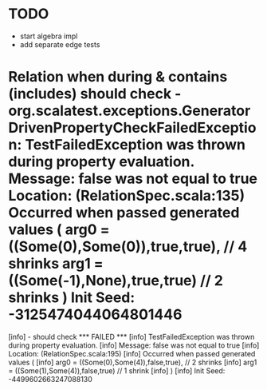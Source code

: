 # TODO

- start algebra impl
- add separate edge tests


 Relation when during & contains (includes) should check - org.scalatest.exceptions.GeneratorDrivenPropertyCheckFailedException: TestFailedException was thrown during property evaluation.
  Message: false was not equal to true
  Location: (RelationSpec.scala:135)
  Occurred when passed generated values (
    arg0 = ((Some(0),Some(0)),true,true), // 4 shrinks
    arg1 = ((Some(-1),None),true,true) // 2 shrinks
  )
Init Seed: -3125474044064801446
===
[info]   - should check *** FAILED ***
[info]     TestFailedException was thrown during property evaluation.
[info]       Message: false was not equal to true
[info]       Location: (RelationSpec.scala:195)
[info]       Occurred when passed generated values (
[info]         arg0 = ((Some(0),Some(4)),false,true), // 2 shrinks
[info]         arg1 = ((Some(1),Some(4)),false,true) // 1 shrink
[info]       )
[info]     Init Seed: -4499602663247088130